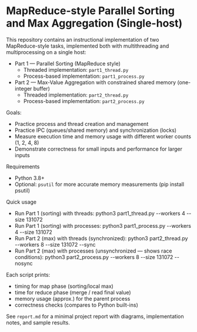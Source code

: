 # MapReduce-style Parallel Sorting and Max Aggregation (Single-host)

This repository contains an instructional implementation of two MapReduce-style tasks, implemented both with multithreading and multiprocessing on a single host:

- Part 1 — Parallel Sorting (MapReduce style)
  - Threaded implementation: `part1_thread.py`
  - Process-based implementation: `part1_process.py`
- Part 2 — Max-Value Aggregation with constrained shared memory (one-integer buffer)
  - Threaded implementation: `part2_thread.py`
  - Process-based implementation: `part2_process.py`

Goals:
- Practice process and thread creation and management
- Practice IPC (queues/shared memory) and synchronization (locks)
- Measure execution time and memory usage with different worker counts (1, 2, 4, 8)
- Demonstrate correctness for small inputs and performance for larger inputs

Requirements
- Python 3.8+
- Optional: `psutil` for more accurate memory measurements (pip install psutil)

Quick usage
- Run Part 1 (sorting) with threads:
  python3 part1_thread.py --workers 4 --size 131072
- Run Part 1 (sorting) with processes:
  python3 part1_process.py --workers 4 --size 131072
- Run Part 2 (max) with threads (synchronized):
  python3 part2_thread.py --workers 8 --size 131072 --sync
- Run Part 2 (max) with processes (unsynchronized — shows race conditions):
  python3 part2_process.py --workers 8 --size 131072 --nosync

Each script prints:
- timing for map phase (sorting/local max)
- time for reduce phase (merge / read final value)
- memory usage (approx.) for the parent process
- correctness checks (compares to Python built-ins)

See `report.md` for a minimal project report with diagrams, implementation notes, and sample results.
